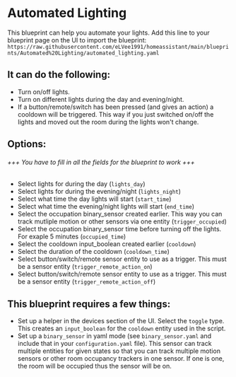 # Automated Lighting
This blueprint can help you automate your lights.
Add this line to your blueprint page on the UI to import the blueprint: \
`https://raw.githubusercontent.com/eLVee1991/homeassistant/main/blueprints/Automated%20Lighting/automated_lighting.yaml`

## It can do the following:
- Turn on/off lights.
- Turn on different lights during the day and evening/night.
- If a button/remote/switch has been pressed (and gives an action) a cooldown will be triggered. This way if you just switched on/off the lights and moved out the room during the lights won't change.

## Options:
###### +++ You have to fill in all the fields for the blueprint to work +++
- Select lights for during the day (`lights_day`)
- Select lights for during the evening/night (`lights_night`)
- Select what time the day lights will start (`start_time`)
- Select what time the evening/night lights will start (`end_time`)
- Select the occupation binary_sensor created earlier. This way you can track mutliple motion or other sensors via one entity (`trigger_occupied`)
- Select the occupation binary_sensor time before turning off the lights. For exaple 5 minutes (`occupied_time`)
- Select the cooldown input_boolean created earlier (`cooldown`)
- Select the duration of the cooldown (`cooldown_time`)
- Select button/switch/remote sensor entity to use as a trigger. This must be a sensor entity (`trigger_remote_action_on`)
- Select button/switch/remote sensor entity to use as a trigger. This must be a sensor entity (`trigger_remote_action_off`)

## This blueprint requires a few things:
- Set up a helper in the devices section of the UI. Select the `toggle` type. This creates an `input_boolean` for the `cooldown` entity used in the script.
- Set up a `binary_sensor` in yaml mode (see `binary_sensor.yaml` and include that in your `configuration.yaml` file). This sensor can track multiple entities for given states so that you can track multiple motion sensors or other room occupancy trackers in one sensor. If one is one, the room will be occupied thus the sensor will be on.

